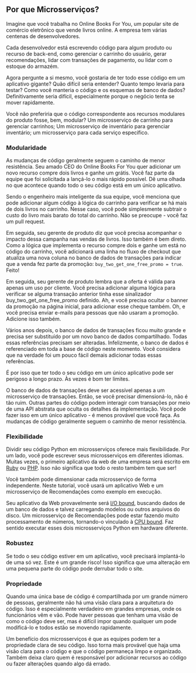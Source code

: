 ## Por que Microsserviços?

Imagine que você trabalha no Online Books For You, um popular site de comércio eletrônico que vende livros online. A empresa tem várias centenas de desenvolvedores. 

Cada desenvolvedor está escrevendo código para algum produto ou recurso de back-end, como gerenciar o carrinho do usuário, gerar recomendações, lidar com transações de pagamento, ou lidar com o estoque do armazém.

Agora pergunte a si mesmo, você gostaria de ter todo esse código em um aplicativo gigante? Quão difícil seria entender? Quanto tempo levaria para testar? Como você manteria o código e os esquemas de banco de dados? Definitivamente seria difícil, especialmente porque o negócio tenta se mover rapidamente.

Você não preferiria que o código correspondente aos recursos modulares do produto fosse, bem, modular? Um microsserviço de carrinho para gerenciar carrinhos; Um microsserviço de inventário para gerenciar inventário; um microsserviço para cada serviço específico.

### Modularidade

As mudanças de código geralmente seguem o caminho de menor resistência. Seu amado CEO do Online Books For You quer adicionar um novo recurso compre dois livros e ganhe um grátis. Você faz parte da equipe que foi solicitada a lançá-lo o mais rápido possível. Dê uma olhada no que acontece quando todo o seu código está em um único aplicativo.

Sendo o engenheiro mais inteligente da sua equipe, você menciona que pode adicionar algum código à lógica do carrinho para verificar se há mais de dois livros no carrinho. Nesse caso, você pode simplesmente subtrair o custo do livro mais barato do total do carrinho. Não se preocupe - você faz um pull request.

Em seguida, seu gerente de produto diz que você precisa acompanhar o impacto dessa campanha nas vendas de livros. Isso também é bem direto. Como a lógica que implementa o recurso compre dois e ganhe um está no código do carrinho, você adicionará uma linha no fluxo de checkout que atualiza uma nova coluna no banco de dados de transações para indicar que a venda fez parte da promoção: `buy_two_get_one_free_promo = true`. Feito!

Em seguida, seu gerente de produto lembra que a oferta é válida para apenas um uso por cliente. Você precisa adicionar alguma lógica para verificar se alguma transação anterior tinha esse sinalizador buy_two_get_one_free_promo definido. Ah, e você precisa ocultar o banner da promoção na página inicial, para adicionar esse cheque também. Oh, e você precisa enviar e-mails para pessoas que não usaram a promoção. Adicione isso também.

Vários anos depois, o banco de dados de transações ficou muito grande e precisa ser substituído por um novo banco de dados compartilhado. Todas essas referências precisam ser alteradas. Infelizmente, o banco de dados é referenciado em toda a base de código neste momento. Você considera que na verdade foi um pouco fácil demais adicionar todas essas referências.

É por isso que ter todo o seu código em um único aplicativo pode ser perigoso a longo prazo. Às vezes é bom ter limites.

O banco de dados de transações deve ser acessível apenas a um microsserviço de transações. Então, se você precisar dimensioná-lo, não é tão ruim. Outras partes do código podem interagir com transações por meio de uma API abstrata que oculta os detalhes da implementação. Você pode fazer isso em um único aplicativo - é menos provável que você faça. As mudanças de código geralmente seguem o caminho de menor resistência.

### Flexibilidade

Dividir seu código Python em microsserviços oferece mais flexibilidade. Por um lado, você pode escrever seus microsserviços em diferentes idiomas. Muitas vezes, o primeiro aplicativo da web de uma empresa será escrito em [Ruby](https://www.ruby-lang.org/en/about/) ou [PHP](https://www.php.net/manual/en/intro-whatis.php). Isso não significa que todo o resto também tem que ser!

Você também pode dimensionar cada microsserviço de forma independente. Neste tutorial, você usará um aplicativo Web e um microsserviço de Recomendações como exemplo em execução.

Seu aplicativo da Web provavelmente será [I/O bound](https://en.wikipedia.org/wiki/I/O_bound), buscando dados de um banco de dados e talvez carregando modelos ou outros arquivos do disco. Um microsserviço de Recomendações pode estar fazendo muito processamento de números, tornando-o vinculado à [CPU bound](https://en.wikipedia.org/wiki/CPU-bound). Faz sentido executar esses dois microsserviços Python em hardware diferente.

### Robustez

Se todo o seu código estiver em um aplicativo, você precisará implantá-lo de uma só vez. Este é um grande risco! Isso significa que uma alteração em uma pequena parte do código pode derrubar todo o site.

### Propriedade

Quando uma única base de código é compartilhada por um grande número de pessoas, geralmente não há uma visão clara para a arquitetura do código. Isso é especialmente verdadeiro em grandes empresas, onde os funcionários vêm e vão. Pode haver pessoas que tenham uma visão de como o código deve ser, mas é difícil impor quando qualquer um pode modificá-lo e todos estão se movendo rapidamente.

Um benefício dos microsserviços é que as equipes podem ter a propriedade clara de seu código. Isso torna mais provável que haja uma visão clara para o código e que o código permaneça limpo e organizado. Também deixa claro quem é responsável por adicionar recursos ao código ou fazer alterações quando algo dá errado.
